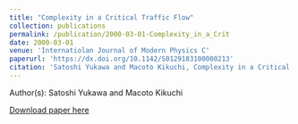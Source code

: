 ```yaml
---
title: "Complexity in a Critical Traffic Flow"
collection: publications
permalink: /publication/2000-03-01-Complexity_in_a_Crit
date: 2000-03-01
venue: 'Internatiolan Journal of Modern Physics C'
paperurl: 'https://dx.doi.org/10.1142/S0129183100000213'
citation: 'Satoshi Yukawa and Macoto Kikuchi, Complexity in a Critical Traffic Flow, Internatiolan Journal of Modern Physics C, <b>11</b>, 221, (2000)'
---
```


Author(s): Satoshi Yukawa and Macoto Kikuchi


<a href='https://dx.doi.org/10.1142/S0129183100000213'>Download paper here</a>
